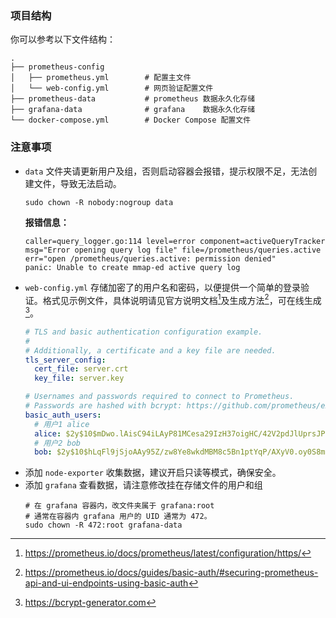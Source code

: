 ### 项目结构

你可以参考以下文件结构：

```
.
├── prometheus-config
│   ├── prometheus.yml        # 配置主文件
│   └── web-config.yml        # 网页验证配置文件
├── prometheus-data           # prometheus 数据永久化存储
├── grafana-data              # grafana    数据永久化存储
└── docker-compose.yml        # Docker Compose 配置文件
```

### 注意事项

- `data` 文件夹请更新用户及组，否则启动容器会报错，提示权限不足，无法创建文件，导致无法启动。
  ```shell
  sudo chown -R nobody:nogroup data
  ```
  **报错信息：**
  ```log
  caller=query_logger.go:114 level=error component=activeQueryTracker msg="Error opening query log file" file=/prometheus/queries.active err="open /prometheus/queries.active: permission denied"
  panic: Unable to create mmap-ed active query log
  ```
- `web-config.yml` 存储加密了的用户名和密码，以便提供一个简单的登录验证。格式见示例文件，具体说明请见官方说明文档[^1]及生成方法[^2]，可在线生成[^3]。
  ```yml
  # TLS and basic authentication configuration example.
  #
  # Additionally, a certificate and a key file are needed.
  tls_server_config:
    cert_file: server.crt
    key_file: server.key

  # Usernames and passwords required to connect to Prometheus.
  # Passwords are hashed with bcrypt: https://github.com/prometheus/exporter-toolkit/blob/master/docs/web-configuration.md#about-bcrypt
  basic_auth_users:
    # 用户1 alice
    alice: $2y$10$mDwo.lAisC94iLAyP81MCesa29IzH37oigHC/42V2pdJlUprsJPze
    # 用户2 bob
    bob: $2y$10$hLqFl9jSjoAAy95Z/zw8Ye8wkdMBM8c5Bn1ptYqP/AXyV0.oy0S8m
  ```
- 添加 `node-exporter` 收集数据，建议开启只读等模式，确保安全。
- 添加 `grafana` 查看数据，请注意修改挂在存储文件的用户和组
  ```shell
  # 在 grafana 容器内，改文件夹属于 grafana:root
  # 通常在容器内 grafana 用户的 UID 通常为 472。
  sudo chown -R 472:root grafana-data
  ```


[^1]:https://prometheus.io/docs/prometheus/latest/configuration/https/

[^2]:https://prometheus.io/docs/guides/basic-auth/#securing-prometheus-api-and-ui-endpoints-using-basic-auth

[^3]:https://bcrypt-generator.com